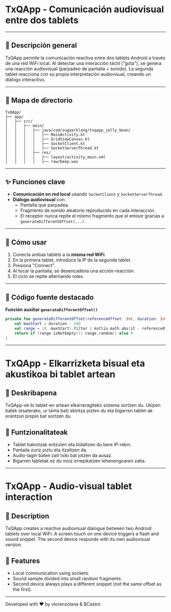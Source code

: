 # TxQApp - Comunicación audiovisual entre dos tablets

---

## 🧠 Descripción general

TxQApp permite la comunicación reactiva entre dos tablets Android a través de una red WiFi local. Al detectar una interacción táctil ("gota"), se genera una reacción audiovisual (parpadeo de pantalla + sonido). La segunda tablet reacciona con su propia interpretación audiovisual, creando un diálogo interactivo.

---

## 📁 Mapa de directorio

```
TxQApp/
├── app/
│   ├── src/
│   │   ├── main/
│   │   │   ├── java/com/sugaarklang/txqapp_jelly_bean/
│   │   │   │   ├── MainActivity.kt
│   │   │   │   ├── GridViewCanvas.kt
│   │   │   │   ├── SocketClient.kt
│   │   │   │   ├── SocketServerThread.kt
│   │   │   ├── res/
│   │   │   │   ├── layout/activity_main.xml
│   │   │   │   ├── raw/beep.wav
```

---

## ✨ Funciones clave

- **Comunicación en red local** usando `SocketClient` y `SocketServerThread`.
- **Diálogo audiovisual** con:
    - Pantalla que parpadea.
    - Fragmento de sonido aleatorio reproducido en cada interacción.
    - El receptor nunca repite el mismo fragmento que el emisor gracias a `generateDifferentOffset(...)`.

---

## 🧪 Cómo usar

1. Conecta ambas tablets a la **misma red WiFi**.
2. En la primera tablet, introduce la IP de la segunda tablet.
3. Presiona "Connect".
4. Al tocar la pantalla, se desencadena una acción-reacción.
5. El ciclo se repite alternando roles.

---

## 🧩 Código fuente destacado

**Función auxiliar `generateDifferentOffset()`**
```kotlin
private fun generateDifferentOffset(referenceOffset: Int, duration: Int): Int {
    val maxStart = duration - 100
    val range = (0..maxStart).filter { kotlin.math.abs(it - referenceOffset) > 200 }
    return if (range.isNotEmpty()) range.random() else 0
}
```

---

# TxQApp - Elkarrizketa bisual eta akustikoa bi tablet artean

## 🧠 Deskribapena

TxQApp-ek bi tablet-en artean elkarreragiteko sistema sortzen du. Ukipen batek (esaterako, ur tanta bat) ekintza pizten du eta bigarren tablet-ak erantzun propio bat sortzen du.

## 🔧 Funtzionalitateak

- Tablet bakoitzak entzuten eta bidaltzen du bere IP-rekin.
- Pantaila zuriz piztu eta itzaltzen da.
- Audio-lagin baten zati txiki bat jotzen da ausaz.
- Bigarren tabletak ez du inoiz errepikatzen lehenengoaren zatia.

---

# TxQApp - Audio-visual tablet interaction

## 🧠 Description

TxQApp creates a reactive audiovisual dialogue between two Android tablets over local WiFi. A screen touch on one device triggers a flash and sound snippet. The second device responds with its own audiovisual version.

## 🔧 Features

- Local communication using sockets.
- Sound sample divided into small random fragments.
- Second device always plays a different snippet (not the same offset as the first).

---

Developed with ❤️ by vlorenzolana & BCastro